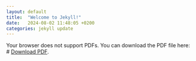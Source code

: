 ```yaml
---
layout: default
title:  "Welcome to Jekyll!"
date:   2024-08-02 11:48:05 +0200
categories: jekyll update
---
```

<object data="/assets/my_cv.pdf" type="application/pdf" width="100%" height="600px">
    <p>Your browser does not support PDFs. You can download the PDF file here:
  #  <a href="/assets/my_cv.pdf">Download PDF</a>.</p>
</object>
